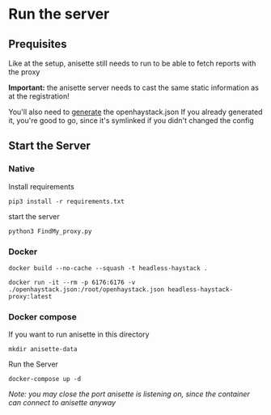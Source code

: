 # Run the server

## Prequisites

Like at the setup, anisette still needs to run to be able to fetch reports with the proxy

**Important:** the anisette server needs to cast the same static information as at the registration!

You'll also need to [generate](../token-generator/README.md) the openhaystack.json
If you already generated it, you're good to go, since it's symlinked if you didn't changed the config

## Start the Server

### Native

Install requirements

~~~
pip3 install -r requirements.txt
~~~

start the server

~~~
python3 FindMy_proxy.py
~~~

### Docker

~~~
docker build --no-cache --squash -t headless-haystack .
~~~

~~~
docker run -it --rm -p 6176:6176 -v ./openhaystack.json:/root/openhaystack.json headless-haystack-proxy:latest
~~~

### Docker compose

If you want to run anisette in this directory

~~~
mkdir anisette-data
~~~

Run the Server

~~~
docker-compose up -d
~~~

*Note: you may close the port anisette is listening on, since the container can connect to anisette anyway*